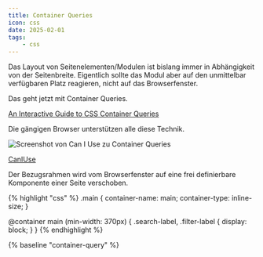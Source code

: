```yaml
---
title: Container Queries
icon: css
date: 2025-02-01
tags:
    - css
---
```


Das Layout von Seitenelementen/Modulen ist bislang immer in Abhängigkeit von der Seitenbreite.
Eigentlich sollte das Modul aber auf den unmittelbar verfügbaren Platz reagieren, nicht auf das Browserfenster.

Das geht jetzt mit Container Queries.

[An Interactive Guide to CSS Container Queries](https://ishadeed.com/article/css-container-query-guide/)


Die gängigen Browser unterstützen alle diese Technik.

![Screenshot von Can I Use zu Container Queries](caniuse-container-queries.png)

[CanIUse](https://caniuse.com/css-container-queries)


Der Bezugsrahmen wird vom Browserfenster auf eine frei definierbare Komponente einer Seite verschoben.

{% highlight "css" %}
.main {
  container-name: main;
  container-type: inline-size;
}

@container main (min-width: 370px) {
  .search-label,
  .filter-label {
    display: block;
  }
}
{% endhighlight %}

{% baseline "container-query" %}
